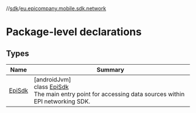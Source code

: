 //[sdk](../../index.md)/[eu.epicompany.mobile.sdk.network](index.md)

# Package-level declarations

## Types

| Name | Summary |
|---|---|
| [EpiSdk](-epi-sdk/index.md) | [androidJvm]<br>class [EpiSdk](-epi-sdk/index.md)<br>The main entry point for accessing data sources within EPI networking SDK. |
